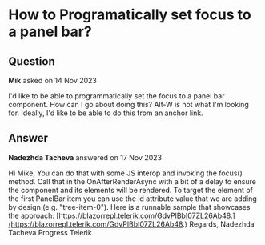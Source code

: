 # How to Programatically set focus to a panel bar?

## Question

**Mik** asked on 14 Nov 2023

I'd like to be able to programmatically set the focus to a panel bar component. How can I go about doing this? Alt-W is not what I'm looking for. Ideally, I'd like to be able to do this from an anchor link.

## Answer

**Nadezhda Tacheva** answered on 17 Nov 2023

Hi Mike, You can do that with some JS interop and invoking the focus() method. Call that in the OnAfterRenderAsync with a bit of a delay to ensure the component and its elements will be rendered. To target the element of the first PanelBar item you can use the id attribute value that we are adding by design (e.g. "tree-item-0"). Here is a runnable sample that showcases the approach: [https://blazorrepl.telerik.com/GdvPlBbI07ZL26Ab48.](https://blazorrepl.telerik.com/GdvPlBbI07ZL26Ab48.) Regards, Nadezhda Tacheva Progress Telerik
